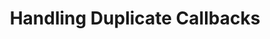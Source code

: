 ---
title: Handling Duplicate Callbacks
category: Digital
layout: post
created: 05/06/2023
updated: 05/07/2023
mermaid: true
status: draft
---